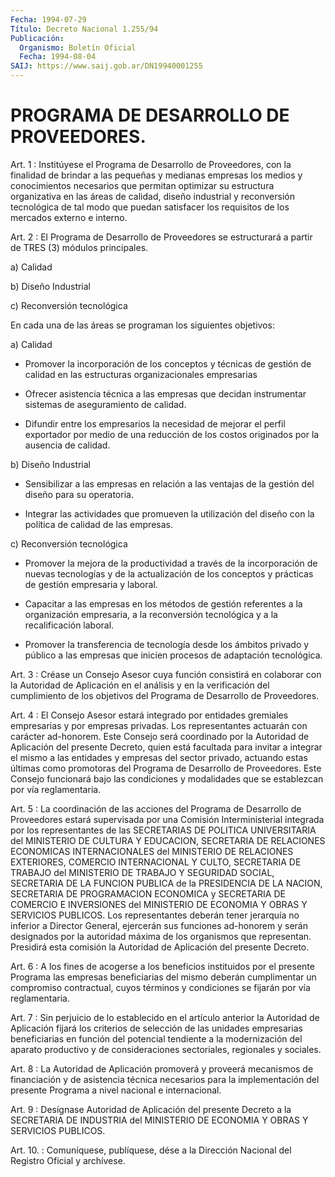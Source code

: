 ```yaml
---
Fecha: 1994-07-29
Título: Decreto Nacional 1.255/94
Publicación:
  Organismo: Boletín Oficial
  Fecha: 1994-08-04
SAIJ: https://www.saij.gob.ar/DN19940001255
---
```

# PROGRAMA DE DESARROLLO DE PROVEEDORES.

<a id="1"></a>
Art. 1 : Institúyese el Programa de Desarrollo de Proveedores, con la  finalidad de brindar a las pequeñas y medianas empresas los medios  y   conocimientos  necesarios  que  permitan  optimizar  su estructura organizativa  en las áreas de calidad, diseño industrial y reconversión tecnológica  de  tal  modo que puedan satisfacer los requisitos de los mercados externo e interno.

<a id="2"></a>
Art. 2 : El Programa de Desarrollo de Proveedores se estructurará    a  partir  de  TRES  (3)  módulos  principales.

a) Calidad

b) Diseño Industrial

c) Reconversión tecnológica

En cada una de las áreas se programan los siguientes objetivos:

a) Calidad

-  Promover  la incorporación  de  los  conceptos  y  técnicas  de gestión de calidad  en las estructuras organizacionales empresarias

-  Ofrecer  asistencia    técnica   a  las  empresas  que  decidan instrumentar sistemas de aseguramiento de calidad.

-  Difundir  entre  los empresarios la  necesidad  de  mejorar  el perfil  exportador  por  medio  de  una  reducción  de  los  costos originados por la ausencia de calidad.

b) Diseño Industrial

- Sensibilizar a las  empresas  en  relación  a las ventajas de la gestión del diseño para su operatoria.

-  Integrar  las  actividades  que  promueven  la utilización  del diseño con la política de calidad de las empresas.

c) Reconversión tecnológica

-  Promover  la  mejora  de  la  productividad  a  través   de  la incorporación  de  nuevas tecnologías y de la actualización de  los conceptos  y  prácticas    de  gestión  empresaria  y  laboral.

- Capacitar a las empresas  en los métodos de gestión referentes a la organización empresaria, a  la  reconversión  tecnológica y a la recalificación laboral.

-  Promover  la  transferencia  de  tecnología  desde los  ámbitos privado  y  público  a  las  empresas  que  inicien  procesos    de adaptación tecnológica.

<a id="3"></a>
Art.  3  : Créase un Consejo Asesor cuya función consistirá en colaborar con la  Autoridad  de  Aplicación  en el análisis y en la verificación  del  cumplimiento de los objetivos  del  Programa  de Desarrollo de Proveedores.

<a id="4"></a>
Art.  4  :  El  Consejo  Asesor estará integrado por entidades gremiales empresarias y por empresas  privadas.  Los representantes actuarán con carácter ad-honorem. Este Consejo será  coordinado por la  Autoridad  de  Aplicación  del  presente  Decreto,  quien  está facultada  para  invitar  a  integrar  el  mismo a las entidades  y empresas  del  sector  privado,  actuando  estas    últimas    como promotoras  del Programa de Desarrollo de Proveedores. Este Consejo funcionará bajo  las  condiciones  y modalidades que se establezcan por vía reglamentaria.

<a id="5"></a>
Art.  5  :  La  coordinación  de  las acciones del Programa de Desarrollo  de  Proveedores  estará supervisada  por  una  Comisión Interministerial  integrada  por    los    representantes   de  las SECRETARIAS  DE POLITICA UNIVERSITARIA del MINISTERIO DE CULTURA  Y EDUCACION, SECRETARIA  DE RELACIONES ECONOMICAS INTERNACIONALES del MINISTERIO  DE  RELACIONES  EXTERIORES,  COMERCIO  INTERNACIONAL  Y CULTO, SECRETARIA  DE TRABAJO del MINISTERIO DE TRABAJO Y SEGURIDAD SOCIAL, SECRETARIA DE  LA  FUNCION  PUBLICA de la PRESIDENCIA DE LA NACION,  SECRETARIA  DE  PROGRAMACION  ECONOMICA  y  SECRETARIA  DE COMERCIO  E  INVERSIONES  del  MINISTERIO DE  ECONOMIA  Y  OBRAS  Y SERVICIOS PUBLICOS. Los representantes  deberán  tener jerarquía no inferior a Director General, ejercerán sus funciones  ad-honorem  y serán  designados  por  la  autoridad  máxima de los organismos que representan.  Presidirá esta comisión la  Autoridad  de  Aplicación del presente Decreto.

<a id="6"></a>
Art.  6 : A los fines de acogerse a los beneficios instituidos por el presente  Programa  las  empresas  beneficiarias  del  mismo deberán  cumplimentar  un compromiso contractual, cuyos términos  y condiciones se fijarán por vía reglamentaria.

<a id="7"></a>
Art.  7  :  Sin  perjuicio  de  lo  establecido en el artículo anterior  la  Autoridad  de  Aplicación  fijará  los  criterios  de selección de las unidades empresarias beneficiarias  en función del potencial tendiente a la modernización del aparato productivo  y de consideraciones sectoriales, regionales y sociales.

<a id="8"></a>
Art.  8  :  La  Autoridad  de  Aplicación promoverá y proveerá mecanismos de financiación y de asistencia  técnica necesarios para la  implementación  del  presente  Programa  a  nivel   nacional  e internacional.

<a id="9"></a>
Art. 9 : Desígnase Autoridad de Aplicación del presente Decreto a la  SECRETARIA  DE INDUSTRIA del MINISTERIO DE ECONOMIA Y OBRAS Y SERVICIOS PUBLICOS.

<a id="10"></a>
Art.  10.  :  Comuníquese,  publíquese,  dése  a  la Dirección Nacional del Registro Oficial y archívese.